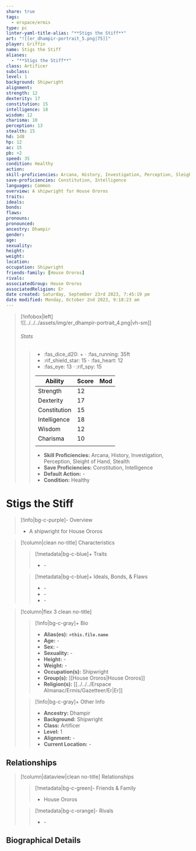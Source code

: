 ```yaml
---
share: true
tags:
  - erspace/ermis
type: pc
linter-yaml-title-alias: "**Stigs the Stiff**"
art: "![[er_dhampir-portrait_5.png|75]]"
player: Griffin
name: Stigs the Stiff
aliases:
  - "**Stigs the Stiff**"
class: Artificer
subclass: 
level: 1
background: Shipwright
alignment: 
strength: 12
dexterity: 17
constitution: 15 
intelligence: 18
wisdom: 12
charisma: 10
perception: 13
stealth: 15
hd: 1d8
hp: 12
ac: 15
pb: +2
speed: 35 
condition: Healthy
action: 
skill-proficiencies: Arcana, History, Investigation, Perception, Sleight of Hand, Stealth 
save-proficiencies: Constitution, Intelligence
languages: Common
overview: A shipwright for House Ororos
traits: 
ideals: 
bonds: 
flaws: 
pronouns: 
pronounced: 
ancestry: Dhampir
gender: 
age: 
sexuality: 
height: 
weight: 
location: 
occupation: Shipwright
friends-family: [House Ororos]
rivals: 
associatedGroup: House Ororos
associatedReligion: Er
date created: Saturday, September 23rd 2023, 7:45:19 pm
date modified: Monday, October 2nd 2023, 9:18:23 am
---
```


>[!infobox|left]  
>![[../../../assets/img/er_dhampir-portrait_4.png|vh-sm]]
>###### Stats
> > -  :fas_dice_d20: \+ ⋅ :fas_running: 35ft
> > - :rif_shield_star: 15 ⋅ :fas_heart: 12
> > - :fas_eye: 13 ⋅ :rif_spy: 15
> >
> > | Ability      | Score                | Mod                                        |
> > |--------------|----------------------|--------------------------------------------|
> > | Strength     | 12     |      |
> > | Dexterity    | 17    |     |
> > | Constitution | 15 |  |
> > | Intelligence | 18 |  |
> > | Wisdom       | 12       |        |
> > | Charisma     | 10     |      |
> > ||||
> >  - **Skill Proficiencies:** Arcana, History, Investigation, Perception, Sleight of Hand, Stealth
> >  - **Save Proficiencies:** Constitution, Intelligence
> >  - **Default Action:** \-
> >  -  **Condition:** Healthy

# **Stigs the Stiff**
>[!info|bg-c-purple]- Overview
> - A shipwright for House Ororos

>[!column|clean no-title] Characteristics
>> [!metadata|bg-c-blue]+ Traits
>> - \-
>
>> [!metadata|bg-c-blue]+ Ideals, Bonds, & Flaws
>> -  \-
>> -  \-
>> -  \-
 
>[!column|flex 3 clean no-title]
>> [!info|bg-c-gray]+ Bio
>> - **Alias(es):** **`=this.file.name`** 
>> - **Age:**  \- 
>> - **Sex:**  \- 
>> - **Sexuality:**  \- 
>> - **Height:**  \- 
>> - **Weight:**  \- 
>> - **Occupation(s):**  Shipwright 
>> - **Group(s):**  [[House Ororos|House Ororos]] 
>> - **Religion(s):**  [[../../../Erspace Almanac/Ermis/Gazetteer/Er|Er]] 
>
>> [!info|bg-c-gray]+ Other Info 
>> - **Ancestry:**  Dhampir
>> - **Background:** Shipwright
>> - **Class:** Artificer
>> - **Level:** 1
>> - **Alignment:** \-
>> - **Current Location:**  \- 

## Relationships
>[!column|dataview|clean no-title] Relationships
>> [!metadata|bg-c-green]- Friends & Family
>> - House Ororos
>
>> [!metadata|bg-c-orange]- Rivals
>> - \-


## Biographical Details

